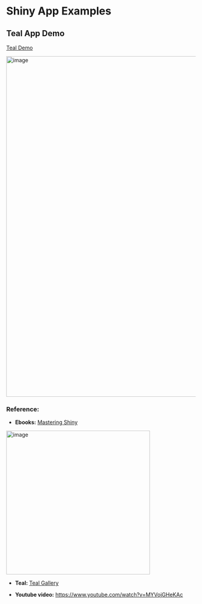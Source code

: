 # Shiny App Examples

## **Teal App Demo**

[Teal Demo](https://wen-chen-911.shinyapps.io/teal_demo3/)

<img width="905" alt="image" src="https://github.com/user-attachments/assets/d27405ff-17ff-40f6-a0de-5dcea444d9b0" />

### **Reference:**

- **Ebooks:**
  [Mastering Shiny](https://mastering-shiny.org/)
<img width="382" alt="image" src="https://github.com/user-attachments/assets/8db895ab-288c-4d36-9e8d-c8616f15ba86" />

- **Teal:** 
  [Teal Gallery](https://insightsengineering.github.io/teal.gallery/)

- **Youtube video:**
https://www.youtube.com/watch?v=MYVojGHeKAc
